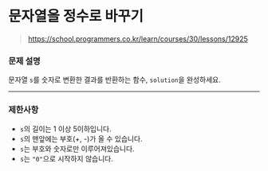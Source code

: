 # 문자열을 정수로 바꾸기

> https://school.programmers.co.kr/learn/courses/30/lessons/12925

### 문제 설명

문자열 `s`를 숫자로 변환한 결과를 반환하는 함수, `solution`을 완성하세요.

-----

### 제한사항

- `s`의 길이는 1 이상 5이하입니다.
- `s`의 맨앞에는 부호(+, -)가 올 수 있습니다.
- `s`는 부호와 숫자로만 이루어져있습니다.
- `s`는 `"0"`으로 시작하지 않습니다.